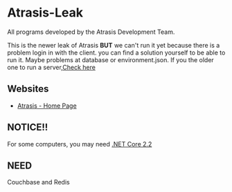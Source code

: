 # Atrasis-Leak
All programs developed by the Atrasis Development Team.

This is the newer leak of Atrasis **BUT** we can't run it yet because there is a problem login in with the client.
you can find a solution yourself to be able to run it. Maybe problems at database or environment.json.
If you the older one to run a server,[Check here](https://github.com/prq233/Atrasis-Leak)
## Websites

* [Atrasis - Home Page](https://atrasiscoc.net/)

## NOTICE!!
For some computers, you may need [.NET Core 2.2](https://dotnet.microsoft.com/zh-cn/download/dotnet/2.2)

## NEED
Couchbase and Redis
